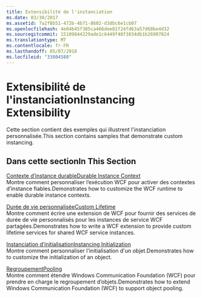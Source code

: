 ```yaml
---
title: Extensibilité de l'instanciation
ms.date: 03/30/2017
ms.assetid: 7a2f8b51-472b-4b71-8602-d3dbc6e1cb07
ms.openlocfilehash: 4e04b45f385ca466dee81f24fd63a57d68be4d32
ms.sourcegitcommit: 15109844229ade1c6449f48f3834db1b26907824
ms.translationtype: MT
ms.contentlocale: fr-FR
ms.lasthandoff: 05/07/2018
ms.locfileid: "33804588"
---
```

# <a name="instancing-extensibility"></a><span data-ttu-id="9955d-102">Extensibilité de l'instanciation</span><span class="sxs-lookup"><span data-stu-id="9955d-102">Instancing Extensibility</span></span>
<span data-ttu-id="9955d-103">Cette section contient des exemples qui illustrent l'instanciation personnalisée.</span><span class="sxs-lookup"><span data-stu-id="9955d-103">This section contains samples that demonstrate custom instancing.</span></span>  
  
## <a name="in-this-section"></a><span data-ttu-id="9955d-104">Dans cette section</span><span class="sxs-lookup"><span data-stu-id="9955d-104">In This Section</span></span>  
 [<span data-ttu-id="9955d-105">Contexte d’instance durable</span><span class="sxs-lookup"><span data-stu-id="9955d-105">Durable Instance Context</span></span>](../../../../docs/framework/wcf/samples/durable-instance-context.md)  
 <span data-ttu-id="9955d-106">Montre comment personnaliser l’exécution WCF pour activer des contextes d’instance fiables.</span><span class="sxs-lookup"><span data-stu-id="9955d-106">Demonstrates how to customize the WCF runtime to enable durable instance contexts.</span></span>  
  
 [<span data-ttu-id="9955d-107">Durée de vie personnalisée</span><span class="sxs-lookup"><span data-stu-id="9955d-107">Custom Lifetime</span></span>](../../../../docs/framework/wcf/samples/custom-lifetime.md)  
 <span data-ttu-id="9955d-108">Montre comment écrire une extension de WCF pour fournir des services de durée de vie personnalisés pour les instances de service WCF partagées.</span><span class="sxs-lookup"><span data-stu-id="9955d-108">Demonstrates how to write a WCF extension to provide custom lifetime services for shared WCF service instances.</span></span>  
  
 [<span data-ttu-id="9955d-109">Instanciation d’initialisation</span><span class="sxs-lookup"><span data-stu-id="9955d-109">Instancing Initialization</span></span>](../../../../docs/framework/wcf/samples/instancing-initialization.md)  
 <span data-ttu-id="9955d-110">Montre comment personnaliser l'initialisation d'un objet.</span><span class="sxs-lookup"><span data-stu-id="9955d-110">Demonstrates how to customize the initialization of an object.</span></span>  
  
 [<span data-ttu-id="9955d-111">Regroupement</span><span class="sxs-lookup"><span data-stu-id="9955d-111">Pooling</span></span>](../../../../docs/framework/wcf/samples/pooling.md)  
 <span data-ttu-id="9955d-112">Montre comment étendre Windows Communication Foundation (WCF) pour prendre en charge le regroupement d’objets.</span><span class="sxs-lookup"><span data-stu-id="9955d-112">Demonstrates how to extend Windows Communication Foundation (WCF) to support object pooling.</span></span>
